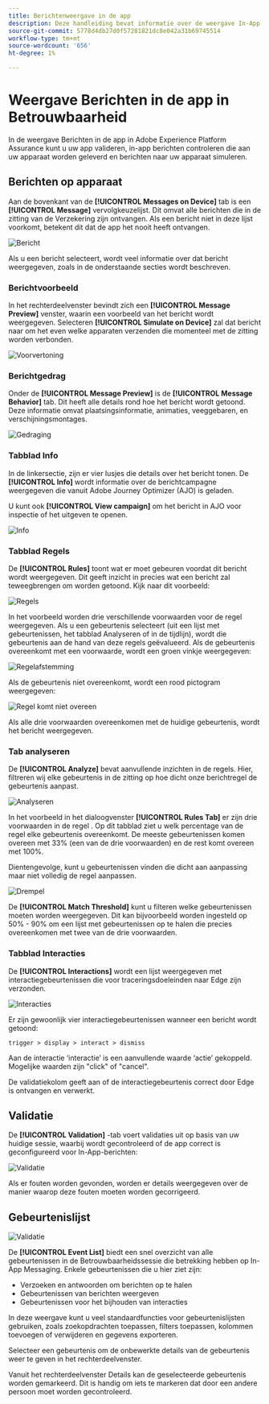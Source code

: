 ```yaml
---
title: Berichtenweergave in de app
description: Deze handleiding bevat informatie over de weergave In-App Messaging in Adobe Experience Platform Assurance.
source-git-commit: 5778d4db27d0f57281821dc8e042a31b69745514
workflow-type: tm+mt
source-wordcount: '656'
ht-degree: 1%

---
```



# Weergave Berichten in de app in Betrouwbaarheid

In de weergave Berichten in de app in Adobe Experience Platform Assurance kunt u uw app valideren, in-app berichten controleren die aan uw apparaat worden geleverd en berichten naar uw apparaat simuleren.

## Berichten op apparaat

Aan de bovenkant van de **[!UICONTROL Messages on Device]** tab is een **[!UICONTROL Message]** vervolgkeuzelijst. Dit omvat alle berichten die in de zitting van de Verzekering zijn ontvangen. Als een bericht niet in deze lijst voorkomt, betekent dit dat de app het nooit heeft ontvangen.

![Bericht](./images/in-app-messaging/message.png)

Als u een bericht selecteert, wordt veel informatie over dat bericht weergegeven, zoals in de onderstaande secties wordt beschreven.

### Berichtvoorbeeld

In het rechterdeelvenster bevindt zich een **[!UICONTROL Message Preview]** venster, waarin een voorbeeld van het bericht wordt weergegeven. Selecteren **[!UICONTROL Simulate on Device]** zal dat bericht naar om het even welke apparaten verzenden die momenteel met de zitting worden verbonden.

![Voorvertoning](./images/in-app-messaging/preview.png)

### Berichtgedrag

Onder de **[!UICONTROL Message Preview]** is de **[!UICONTROL Message Behavior]** tab. Dit heeft alle details rond hoe het bericht wordt getoond. Deze informatie omvat plaatsingsinformatie, animaties, veeggebaren, en verschijningsmontages.

![Gedraging](./images/in-app-messaging/gestures.png)

### Tabblad Info

In de linkersectie, zijn er vier lusjes die details over het bericht tonen. De **[!UICONTROL Info]** wordt informatie over de berichtcampagne weergegeven die vanuit Adobe Journey Optimizer (AJO) is geladen.

U kunt ook **[!UICONTROL View campaign]** om het bericht in AJO voor inspectie of het uitgeven te openen.

![Info](./images/in-app-messaging/info.png)

### Tabblad Regels

De **[!UICONTROL Rules]** toont wat er moet gebeuren voordat dit bericht wordt weergegeven. Dit geeft inzicht in precies wat een bericht zal teweegbrengen om worden getoond. Kijk naar dit voorbeeld:

![Regels](./images/in-app-messaging/rules.png)

In het voorbeeld worden drie verschillende voorwaarden voor de regel weergegeven. Als u een gebeurtenis selecteert (uit een lijst met gebeurtenissen, het tabblad Analyseren of in de tijdlijn), wordt die gebeurtenis aan de hand van deze regels geëvalueerd. Als de gebeurtenis overeenkomt met een voorwaarde, wordt een groen vinkje weergegeven:

![Regelafstemming](./images/in-app-messaging/rule-match.png)

Als de gebeurtenis niet overeenkomt, wordt een rood pictogram weergegeven:

![Regel komt niet overeen](./images/in-app-messaging/rule-mismatch.png)

Als alle drie voorwaarden overeenkomen met de huidige gebeurtenis, wordt het bericht weergegeven.

### Tab analyseren

De **[!UICONTROL Analyze]** bevat aanvullende inzichten in de regels. Hier, filtreren wij elke gebeurtenis in de zitting op hoe dicht onze berichtregel de gebeurtenis aanpast.

![Analyseren](./images/in-app-messaging/analyze.png)

In het voorbeeld in het dialoogvenster **[!UICONTROL Rules Tab]** er zijn drie voorwaarden in de regel . Op dit tabblad ziet u welk percentage van de regel elke gebeurtenis overeenkomt. De meeste gebeurtenissen komen overeen met 33% (een van de drie voorwaarden) en de rest komt overeen met 100%.

Dientengevolge, kunt u gebeurtenissen vinden die dicht aan aanpassing maar niet volledig de regel aanpassen.

![Drempel](./images/in-app-messaging/threshold.png)

De **[!UICONTROL Match Threshold]** kunt u filteren welke gebeurtenissen moeten worden weergegeven. Dit kan bijvoorbeeld worden ingesteld op 50% - 90% om een lijst met gebeurtenissen op te halen die precies overeenkomen met twee van de drie voorwaarden.

### Tabblad Interacties

De **[!UICONTROL Interactions]** wordt een lijst weergegeven met interactiegebeurtenissen die voor traceringsdoeleinden naar Edge zijn verzonden.

![Interacties](./images/in-app-messaging/interactions.png)

Er zijn gewoonlijk vier interactiegebeurtenissen wanneer een bericht wordt getoond:

```
trigger > display > interact > dismiss
```

Aan de interactie ‘interactie’ is een aanvullende waarde ‘actie’ gekoppeld. Mogelijke waarden zijn &quot;click&quot; of &quot;cancel&quot;.

De validatiekolom geeft aan of de interactiegebeurtenis correct door Edge is ontvangen en verwerkt.

## Validatie

De **[!UICONTROL Validation]** -tab voert validaties uit op basis van uw huidige sessie, waarbij wordt gecontroleerd of de app correct is geconfigureerd voor In-App-berichten:

![Validatie](./images/in-app-messaging/validation.png)

Als er fouten worden gevonden, worden er details weergegeven over de manier waarop deze fouten moeten worden gecorrigeerd.

## Gebeurtenislijst

![Validatie](./images/in-app-messaging/event-list.png)

De **[!UICONTROL Event List]** biedt een snel overzicht van alle gebeurtenissen in de Betrouwbaarheidssessie die betrekking hebben op In-App Messaging. Enkele gebeurtenissen die u hier ziet zijn:

* Verzoeken en antwoorden om berichten op te halen
* Gebeurtenissen van berichten weergeven
* Gebeurtenissen voor het bijhouden van interacties

In deze weergave kunt u veel standaardfuncties voor gebeurtenislijsten gebruiken, zoals zoekopdrachten toepassen, filters toepassen, kolommen toevoegen of verwijderen en gegevens exporteren.

Selecteer een gebeurtenis om de onbewerkte details van de gebeurtenis weer te geven in het rechterdeelvenster.

Vanuit het rechterdeelvenster Details kan de geselecteerde gebeurtenis worden gemarkeerd. Dit is handig om iets te markeren dat door een andere persoon moet worden gecontroleerd.
